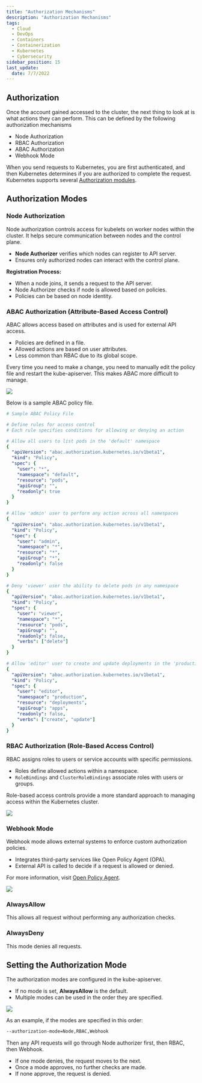 ```yaml
---
title: "Authorization Mechanisms"
description: "Authorization Mechanisms"
tags: 
  - Cloud
  - DevOps
  - Containers
  - Containerization
  - Kubernetes
  - Cybersecurity
sidebar_position: 15
last_update:
  date: 7/7/2022
---
```


## Authorization

Once the account gained accessed to the cluster, the next thing to look at is what actions they can perform. This can be defined by the following authorization mechanisms

- Node Authorization 
- RBAC Authorization 
- ABAC Authorization 
- Webhook Mode

When you send requests to Kubernetes, you are first authenticated, and then Kubernetes determines if you are authorized to complete the request. Kubernetes supports several [Authorization modules](https://kubernetes.io/docs/reference/access-authn-authz/authorization/#authorization-modules).

## Authorization Modes 

### Node Authorization

Node authorization controls access for kubelets on worker nodes within the cluster. It helps secure communication between nodes and the control plane.

- **Node Authorizer** verifies which nodes can register to API server.
- Ensures only authorized nodes can interact with the control plane.

**Registration Process:**

- When a node joins, it sends a request to the API server.
- Node Authorizer checks if node is allowed based on policies.
- Policies can be based on node identity.


### ABAC Authorization (Attribute-Based Access Control)

ABAC allows access based on attributes and is used for external API access.

- Policies are defined in a file.
- Allowed actions are based on user attributes.
- Less common than RBAC due to its global scope.

Every time you need to make a change, you need to manually edit the policy file and restart the kube-apiserver. This makes ABAC more difficult to manage.

<div class='img-center'>

![](/img/docs/abac-screenshot.png)

</div>

Below is a sample ABAC policy file. 

```yaml 
# Sample ABAC Policy File

# Define rules for access control
# Each rule specifies conditions for allowing or denying an action

# Allow all users to list pods in the 'default' namespace
{
  "apiVersion": "abac.authorization.kubernetes.io/v1beta1",
  "kind": "Policy",
  "spec": {
    "user": "*",
    "namespace": "default",
    "resource": "pods",
    "apiGroup": "",
    "readonly": true
  }
}

# Allow 'admin' user to perform any action across all namespaces
{
  "apiVersion": "abac.authorization.kubernetes.io/v1beta1",
  "kind": "Policy",
  "spec": {
    "user": "admin",
    "namespace": "*",
    "resource": "*",
    "apiGroup": "*",
    "readonly": false
  }
}

# Deny 'viewer' user the ability to delete pods in any namespace
{
  "apiVersion": "abac.authorization.kubernetes.io/v1beta1",
  "kind": "Policy",
  "spec": {
    "user": "viewer",
    "namespace": "*",
    "resource": "pods",
    "apiGroup": "",
    "readonly": false,
    "verbs": ["delete"]
  }
}

# Allow 'editor' user to create and update deployments in the 'production' namespace
{
  "apiVersion": "abac.authorization.kubernetes.io/v1beta1",
  "kind": "Policy",
  "spec": {
    "user": "editor",
    "namespace": "production",
    "resource": "deployments",
    "apiGroup": "apps",
    "readonly": false,
    "verbs": ["create", "update"]
  }
}  
```

### RBAC Authorization (Role-Based Access Control)

RBAC assigns roles to users or service accounts with specific permissions.

- Roles define allowed actions within a namespace.
- `RoleBindings` and `ClusterRoleBindings` associate roles with users or groups.

Role-based access controls provide a more standard approach to managing access within the Kubernetes cluster.

<div class='img-center'>

![](/img/docs/rbac-k8s-screenshot.png)

</div>

### Webhook Mode

Webhook mode allows external systems to enforce custom authorization policies.

- Integrates third-party services like Open Policy Agent (OPA).
- External API is called to decide if a request is allowed or denied.

For more information, visit [Open Policy Agent](https://www.openpolicyagent.org/).

<div class='img-center'>

![](/img/docs/k8s-opa-agent.png)

</div>


### AlwaysAllow

This allows all request without performing any authorization checks. 

### AlwaysDeny 

This mode denies all requests.


## Setting the Authorization Mode 

The authorization modes are configured in the kube-apiserver.

- If no mode is set, **AlwaysAllow** is the default.
- Multiple modes can be used in the order they are specified.

<div class='img-center'>

![](/img/docs/setting-the-authorization-mode.png)

</div>

As an example, if the modes are specified in this order:

```bash
--authorization-mode=Node,RBAC,Webhook
```

Then any API requests will go through Node authorizer first, then RBAC, then Webhook. 

- If one mode denies, the request moves to the next.
- Once a mode approves, no further checks are made.
- If none approve, the request is denied.


 

 

